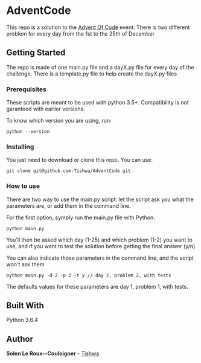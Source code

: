 # AdventCode

This repo is a solution to the [Advent Of Code](http://adventofcode.com/2017) event.
There is two different problem for every day from the 1st to the 25th of December

## Getting Started

The repo is made of one main.py file and a dayX.py file for every day of the challenge.
There is a template.py file to help create the dayX.py files

### Prerequisites

These scripts are meant to be used with python 3.5+. Compatibility is not garanteed with earlier versions.

To know which version you are using, run:

```terminal
python --version
```

### Installing

You just need to download or clone this repo. You can use:

```terminal
git clone git@github.com:Tishwa/AdventCode.git
```

### How to use

There are two way to use the main.py script: let the script ask you what the parameters are, or add them in the command line.

For the first option, symply run the main.py file with Python:

```terminal
python main.py
```

You'll then be asked which day (1-25) and which problem (1-2) you want to use, and if you want to test the solution
before getting the final answer (y/n)

You can also indicate those parameters in the command line, and the script won't ask them

```terminal
python main.py -d 2 -p 2 -t y // day 2, problem 2, with tests
```

The defaults values for these parameters are day 1, problem 1, with tests.

## Built With

Python 3.6.4

## Author

**Solen Le Roux--Couloigner** - [Tishwa](https://github.com/Tishwa)
